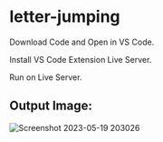 # letter-jumping

Download Code and Open in VS Code.

Install VS Code Extension Live Server.

Run on Live Server.

## Output Image:

![Screenshot 2023-05-19 203026](https://github.com/rohanmr/letter-jumping/assets/122428641/5950fb42-f10b-4225-a6ba-47aa1eecb742)
